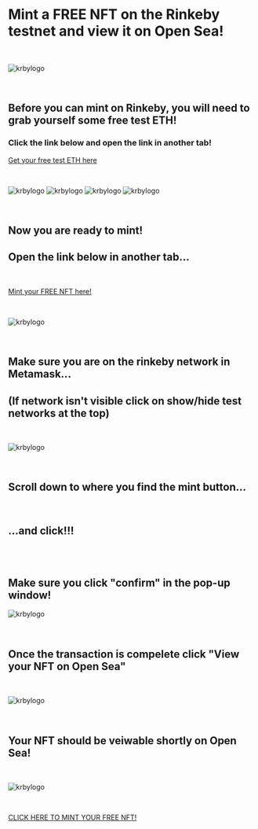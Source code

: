 # Mint a FREE NFT on the Rinkeby testnet and view it on Open Sea!

<br>

![krbylogo](krby_punks/images/mainpage.png)

<br>

## Before you can mint on Rinkeby, you will need to grab yourself some free test ETH!
### Click the link below and open the link in another tab! 
[Get your free test ETH here](https://faucets.chain.link/rinkeby)

<br>

![krbylogo](krby_punks/images/testlink.png)
![krbylogo](krby_punks/images/requestlink.png)
![krbylogo](krby_punks/images/waiting.png)
![krbylogo](krby_punks/images/requestcomplete.png)

<br>

## Now you are ready to mint!
## Open the link below in another tab...

<br>

[Mint your FREE NFT here!](https://small-lake-3458.on.fleek.co/)

<br>

![krbylogo](krby_punks/images/scrolldown.png)

<br>

## Make sure you are on the rinkeby network in Metamask...
## (If network isn't visible click on show/hide test networks at the top)
<br>

![krbylogo](krby_punks/images/networks.png)

<br>

## Scroll down to where you find the mint button...
<!---![krbylogo](krby_punks/images/mintyournftin.png)--->

<br>

## ...and click!!!

<br>

<br>

## Make sure you click "confirm" in the pop-up window!

![krbylogo](krby_punks/images/metamask1.png)

<br>

## Once the transaction is compelete click "View your NFT on Open Sea"

<br>

![krbylogo](krby_punks/images/viewonopensea2.png)


<br>

## Your NFT should be veiwable shortly on Open Sea!

<br>

![krbylogo](krby_punks/images/punkonopensea.png)

<br>

[CLICK HERE TO MINT YOUR FREE NFT!](small-lake-3458.on.fleek.co/)

<br>




